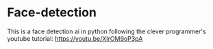 # Face-detection
 This is a face detection ai in python following the clever programmer's youtube tutorial:  https://youtu.be/XIrOM9oP3pA 
